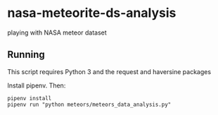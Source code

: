 # nasa-meteorite-ds-analysis
playing with NASA meteor dataset


## Running
This script requires Python 3 and the request and haversine packages

Install pipenv. Then:

```
pipenv install
pipenv run "python meteors/meteors_data_analysis.py"
```